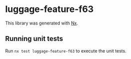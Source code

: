 # luggage-feature-f63

This library was generated with [Nx](https://nx.dev).

## Running unit tests

Run `nx test luggage-feature-f63` to execute the unit tests.
